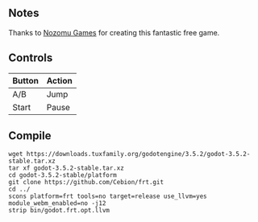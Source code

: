 ## Notes

Thanks to [Nozomu Games](https://nozomu57.itch.io/) for creating this fantastic free game.


## Controls

| Button     | Action               |
| ---------- | -------------------- |
| A/B        | Jump                 |
| Start      | Pause                |


## Compile

```shell
wget https://downloads.tuxfamily.org/godotengine/3.5.2/godot-3.5.2-stable.tar.xz  
tar xf godot-3.5.2-stable.tar.xz  
cd godot-3.5.2-stable/platform  
git clone https://github.com/Cebion/frt.git  
cd ../  
scons platform=frt tools=no target=release use_llvm=yes module_webm_enabled=no -j12  
strip bin/godot.frt.opt.llvm
```

